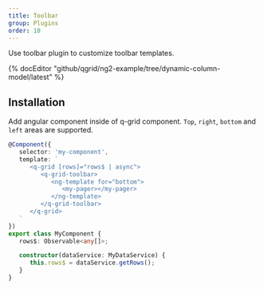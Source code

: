 ```yaml
---
title: Toolbar
group: Plugins
order: 10
---
```


Use toolbar plugin to customize toolbar templates.

{% docEditor "github/qgrid/ng2-example/tree/dynamic-column-model/latest" %}

## Installation

<!-- Add toolbar module to imports section.

```typescript
import { GridModule } from 'ng2-qgrid';
import { ThemeModule } from 'ng2-qgrid/theme/material';
import { ToolbarModule } from 'ng2-qgrid/plugin/toolbar';

@NgModule({
   imports: [
      GridModule,
      ThemeModule,
      ToolbarModule
   ]
})
export class AppModule {
}
``` -->

Add angular component inside of q-grid component. `Top`, `right`, `bottom` and `left`  areas are supported.

```typescript
@Component({
   selector: 'my-component',
   template: `
      <q-grid [rows]="rows$ | async">
         <q-grid-toolbar>
            <ng-template for="bottom">
               <my-pager></my-pager>
            </ng-template>
         </q-grid-toolbar>
      </q-grid>
   `
})
export class MyComponent {
   rows$: Observable<any[]>;

   constructor(dataService: MyDataService) {
      this.rows$ = dataService.getRows();
   }
}
```